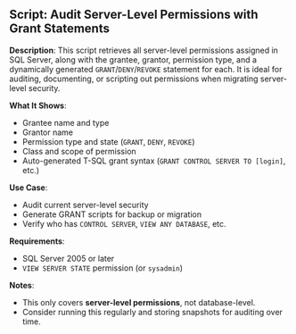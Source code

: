 ## Script: Audit Server-Level Permissions with Grant Statements

**Description**:
This script retrieves all server-level permissions assigned in SQL Server, along with the grantee, grantor, permission type, and a dynamically generated `GRANT`/`DENY`/`REVOKE` statement for each. It is ideal for auditing, documenting, or scripting out permissions when migrating server-level security.

**What It Shows**:
- Grantee name and type
- Grantor name
- Permission type and state (`GRANT`, `DENY`, `REVOKE`)
- Class and scope of permission
- Auto-generated T-SQL grant syntax (`GRANT CONTROL SERVER TO [login]`, etc.)

**Use Case**:
- Audit current server-level security
- Generate GRANT scripts for backup or migration
- Verify who has `CONTROL SERVER`, `VIEW ANY DATABASE`, etc.

**Requirements**:
- SQL Server 2005 or later
- `VIEW SERVER STATE` permission (or `sysadmin`)

**Notes**:
- This only covers **server-level permissions**, not database-level.
- Consider running this regularly and storing snapshots for auditing over time.
